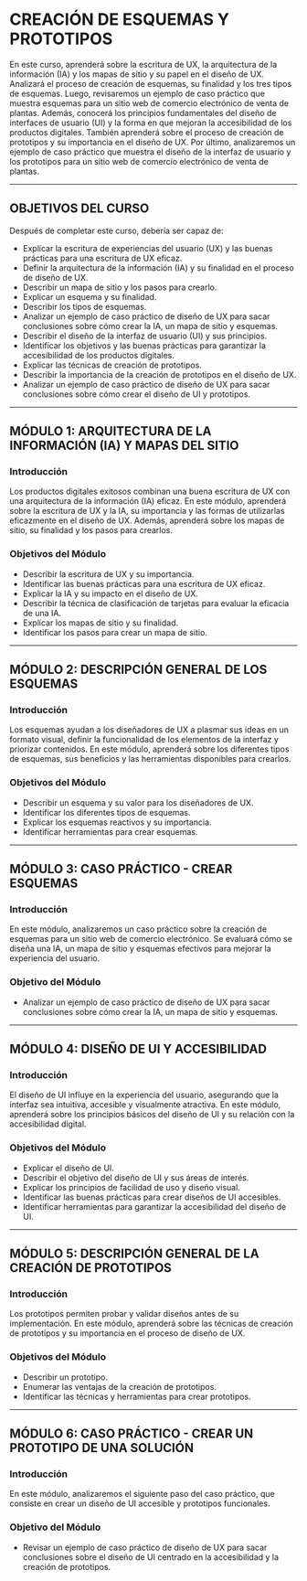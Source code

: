 # CREACIÓN DE ESQUEMAS Y PROTOTIPOS


En este curso, aprenderá sobre la escritura de UX, la arquitectura de la información (IA) y los mapas de sitio y su papel en el diseño de UX. Analizará el proceso de creación de esquemas, su finalidad y los tres tipos de esquemas. Luego, revisaremos un ejemplo de caso práctico que muestra esquemas para un sitio web de comercio electrónico de venta de plantas. Además, conocerá los principios fundamentales del diseño de interfaces de usuario (UI) y la forma en que mejoran la accesibilidad de los productos digitales. También aprenderá sobre el proceso de creación de prototipos y su importancia en el diseño de UX. Por último, analizaremos un ejemplo de caso práctico que muestra el diseño de la interfaz de usuario y los prototipos para un sitio web de comercio electrónico de venta de plantas.

---

## OBJETIVOS DEL CURSO

Después de completar este curso, debería ser capaz de:

- Explicar la escritura de experiencias del usuario (UX) y las buenas prácticas para una escritura de UX eficaz.
- Definir la arquitectura de la información (IA) y su finalidad en el proceso de diseño de UX.
- Describir un mapa de sitio y los pasos para crearlo.
- Explicar un esquema y su finalidad.
- Describir los tipos de esquemas.
- Analizar un ejemplo de caso práctico de diseño de UX para sacar conclusiones sobre cómo crear la IA, un mapa de sitio y esquemas.
- Describir el diseño de la interfaz de usuario (UI) y sus principios.
- Identificar los objetivos y las buenas prácticas para garantizar la accesibilidad de los productos digitales.
- Explicar las técnicas de creación de prototipos.
- Describir la importancia de la creación de prototipos en el diseño de UX.
- Analizar un ejemplo de caso práctico de diseño de UX para sacar conclusiones sobre cómo crear el diseño de UI y prototipos.

---

## MÓDULO 1: ARQUITECTURA DE LA INFORMACIÓN (IA) Y MAPAS DEL SITIO

### Introducción

Los productos digitales exitosos combinan una buena escritura de UX con una arquitectura de la información (IA) eficaz. En este módulo, aprenderá sobre la escritura de UX y la IA, su importancia y las formas de utilizarlas eficazmente en el diseño de UX. Además, aprenderá sobre los mapas de sitio, su finalidad y los pasos para crearlos.

### Objetivos del Módulo

- Describir la escritura de UX y su importancia.
- Identificar las buenas prácticas para una escritura de UX eficaz.
- Explicar la IA y su impacto en el diseño de UX.
- Describir la técnica de clasificación de tarjetas para evaluar la eficacia de una IA.
- Explicar los mapas de sitio y su finalidad.
- Identificar los pasos para crear un mapa de sitio.

---

## MÓDULO 2: DESCRIPCIÓN GENERAL DE LOS ESQUEMAS

### Introducción

Los esquemas ayudan a los diseñadores de UX a plasmar sus ideas en un formato visual, definir la funcionalidad de los elementos de la interfaz y priorizar contenidos. En este módulo, aprenderá sobre los diferentes tipos de esquemas, sus beneficios y las herramientas disponibles para crearlos.

### Objetivos del Módulo

- Describir un esquema y su valor para los diseñadores de UX.
- Identificar los diferentes tipos de esquemas.
- Explicar los esquemas reactivos y su importancia.
- Identificar herramientas para crear esquemas.

---

## MÓDULO 3: CASO PRÁCTICO - CREAR ESQUEMAS

### Introducción

En este módulo, analizaremos un caso práctico sobre la creación de esquemas para un sitio web de comercio electrónico. Se evaluará cómo se diseña una IA, un mapa de sitio y esquemas efectivos para mejorar la experiencia del usuario.

### Objetivo del Módulo

- Analizar un ejemplo de caso práctico de diseño de UX para sacar conclusiones sobre cómo crear la IA, un mapa de sitio y esquemas.

---

## MÓDULO 4: DISEÑO DE UI Y ACCESIBILIDAD

### Introducción

El diseño de UI influye en la experiencia del usuario, asegurando que la interfaz sea intuitiva, accesible y visualmente atractiva. En este módulo, aprenderá sobre los principios básicos del diseño de UI y su relación con la accesibilidad digital.

### Objetivos del Módulo

- Explicar el diseño de UI.
- Describir el objetivo del diseño de UI y sus áreas de interés.
- Explicar los principios de facilidad de uso y diseño visual.
- Identificar las buenas prácticas para crear diseños de UI accesibles.
- Identificar herramientas para garantizar la accesibilidad del diseño de UI.

---

## MÓDULO 5: DESCRIPCIÓN GENERAL DE LA CREACIÓN DE PROTOTIPOS

### Introducción

Los prototipos permiten probar y validar diseños antes de su implementación. En este módulo, aprenderá sobre las técnicas de creación de prototipos y su importancia en el proceso de diseño de UX.

### Objetivos del Módulo

- Describir un prototipo.
- Enumerar las ventajas de la creación de prototipos.
- Identificar las técnicas y herramientas para crear prototipos.

---

## MÓDULO 6: CASO PRÁCTICO - CREAR UN PROTOTIPO DE UNA SOLUCIÓN

### Introducción

En este módulo, analizaremos el siguiente paso del caso práctico, que consiste en crear un diseño de UI accesible y prototipos funcionales.

### Objetivo del Módulo

- Revisar un ejemplo de caso práctico de diseño de UX para sacar conclusiones sobre el diseño de UI centrado en la accesibilidad y la creación de prototipos.

